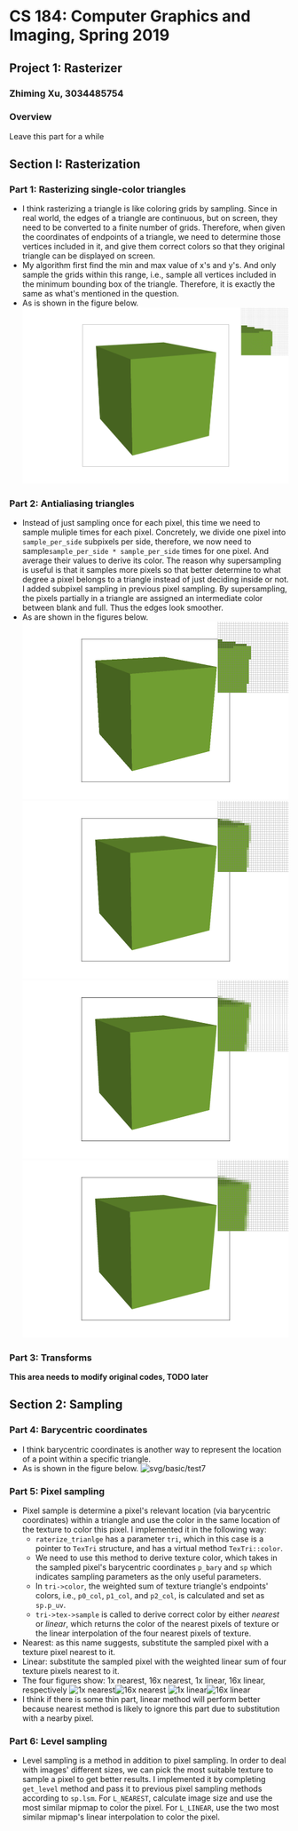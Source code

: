 # CS 184: Computer Graphics and Imaging, Spring 2019
## Project 1: Rasterizer
### Zhiming Xu, 3034485754
### Overview
Leave this part for a while
## Section I: Rasterization
### Part 1: Rasterizing single-color triangles
- I think rasterizing a triangle is like coloring grids by sampling. Since in real world, the edges of a triangle are continuous, but on screen, they need to be converted to a finite number of grids. Therefore, when given the coordinates of endpoints of a triangle, we need to determine those vertices included in it, and give them correct colors so that they original triangle can be displayed on screen.
- My algorithm first find the min and max value of x's and y's. And only sample the grids within this range, i.e., sample all vertices included in the minimum bounding box of the triangle. Therefore, it is exactly the same as what's mentioned in the question.
- As is shown in the figure below. 
![Screenshot of test4. Obviously, the edges of cubic have many jaggies due to low sampling rate](./screenshot_2-9_15-57-56.png)
### Part 2: Antialiasing triangles
- Instead of just sampling once for each pixel, this time we need to sample muliple times for each pixel. 
  Concretely, we divide one pixel into `sample_per_side` subpixels per side, therefore, we now need to sample`sample_per_side * sample_per_side` times for one pixel. And average their values to derive its color. The reason why supersampling is useful is that it samples more pixels so that better determine to what degree a pixel belongs to
  a triangle instead of just deciding inside or not. I added subpixel sampling in previous pixel sampling. By supersampling, the pixels partially in a triangle are assigned an intermediate color between blank and full. Thus the edges look smoother.
- As are shown in the figures below.
  ![1x Sampling](./screenshot_2-9_16-30-25.png)![2x Supersampling](./screenshot_2-9_16-30-30.png)
  ![3x Sampling](./screenshot_2-9_16-30-34.png)![4x Supersampling](./screenshot_2-9_16-30-39.png)
### Part 3: Transforms
**This area needs to modify original codes, TODO later**
## Section 2: Sampling
### Part 4: Barycentric coordinates
- I think barycentric coordinates is another way to represent the location of a point within a specific triangle.
- As is shown in the figure below.
![svg/basic/test7](./screenshot_2-10_20-39-25.png)
### Part 5: Pixel sampling
- Pixel sample is determine a pixel's relevant location (via barycentric coordinates) within a triangle and use the color in the same location of the texture to color this pixel. I implemented it in the following way:
    - `raterize_trianlge` has a parameter `tri`, which in this case is a pointer to `TexTri` structure, and has a virtual method `TexTri::color`.
    - We need to use this method to derive texture color, which takes in the sampled pixel's barycentric coordinates `p_bary` and `sp` which indicates sampling parameters as the only useful parameters. 
    - In `tri->color`, the weighted sum of texture triangle's endpoints' colors, i.e., `p0_col`, `p1_col`, and `p2_col`, is calculated and set as `sp.p_uv`.
    - `tri->tex->sample` is called to derive correct color by either *nearest* or *linear*, which returns the color of the nearest pixels of texture or the linear interpolation of the four nearest pixels of texture.
- Nearest: as this name suggests, substitute the sampled pixel with a texture pixel nearest to it.
- Linear: substitute the sampled pixel with the weighted linear sum of four texture pixels nearest to it.
- The four figures show: 1x nearest, 16x nearest, 1x linear, 16x linear, respectively
![1x nearest](./screenshot_2-10_22-0-25.png)![16x nearest](./screenshot_2-10_22-0-33.png)
![1x linear](./screenshot_2-10_22-0-48.png)![16x linear](./screenshot_2-10_22-0-41.png)
- I think if there is some thin part, linear method will perform better because nearest method is likely to ignore this part due to substitution with a nearby pixel. 
### Part 6: Level sampling
- Level sampling is a method in addition to pixel sampling. In order to deal with images' different sizes, we can pick the most suitable texture to sample a pixel to get better results. I implemented it by completing `get_level` method and pass it to previous pixel sampling methods according to `sp.lsm`. For `L_NEAREST`, calculate image size and use the most similar mipmap to color the pixel. For `L_LINEAR`, use the two most similar mipmap's linear interpolation to color the pixel.

   